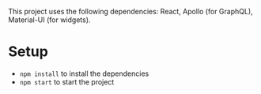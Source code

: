 This project uses the following dependencies: React, Apollo (for GraphQL), Material-UI (for widgets).

# Setup
- `npm install` to install the dependencies
- `npm start` to start the project
